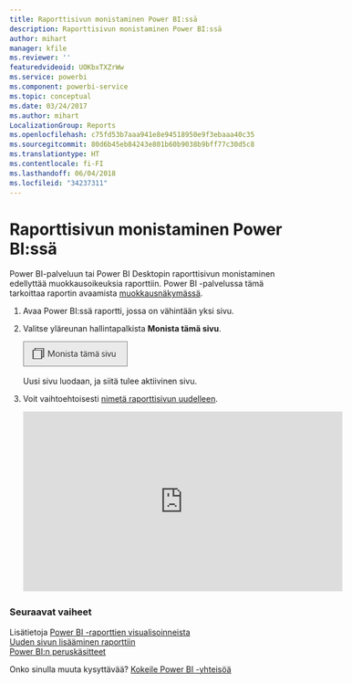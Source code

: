 ```yaml
---
title: Raporttisivun monistaminen Power BI:ssä
description: Raporttisivun monistaminen Power BI:ssä
author: mihart
manager: kfile
ms.reviewer: ''
featuredvideoid: UOKbxTXZrWw
ms.service: powerbi
ms.component: powerbi-service
ms.topic: conceptual
ms.date: 03/24/2017
ms.author: mihart
LocalizationGroup: Reports
ms.openlocfilehash: c75fd53b7aaa941e8e94518950e9f3ebaaa40c35
ms.sourcegitcommit: 80d6b45eb84243e801b60b9038b9bff77c30d5c8
ms.translationtype: HT
ms.contentlocale: fi-FI
ms.lasthandoff: 06/04/2018
ms.locfileid: "34237311"
---
```

# <a name="duplicate-a-report-page-in-power-bi"></a>Raporttisivun monistaminen Power BI:ssä
Power BI-palveluun tai Power BI Desktopin raporttisivun monistaminen edellyttää muokkausoikeuksia raporttiin. Power BI -palvelussa tämä tarkoittaa raportin avaamista [muokkausnäkymässä](service-reading-view-and-editing-view.md). 


1. Avaa Power BI:ssä raportti, jossa on vähintään yksi sivu. 

2. Valitse yläreunan hallintapalkista **Monista tämä sivu**.
   
   ![](media/power-bi-report-copy-paste-page/pbi_duplicate_new.png)
   
   Uusi sivu luodaan, ja siitä tulee aktiivinen sivu.
3. Voit vaihtoehtoisesti [nimetä raporttisivun uudelleen](service-rename.md).
   
   <iframe width="560" height="315" src="https://www.youtube.com/embed/UOKbxTXZrWw?list=PL1N57mwBHtN0JFoKSR0n-tBkUJHeMP2cP" frameborder="0" allowfullscreen></iframe>

### <a name="next-steps"></a>Seuraavat vaiheet
Lisätietoja [Power BI -raporttien visualisoinneista](power-bi-report-visualizations.md)    
[Uuden sivun lisääminen raporttiin](power-bi-report-add-page.md)    
[Power BI:n peruskäsitteet](service-basic-concepts.md)    

Onko sinulla muuta kysyttävää? [Kokeile Power BI -yhteisöä](http://community.powerbi.com/)


